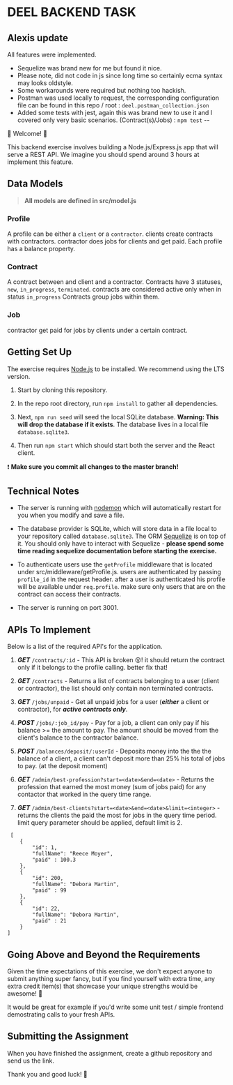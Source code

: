 # DEEL BACKEND TASK

## Alexis update 

All features were implemented.

* Sequelize was brand new for me but found it nice. 
* Please note, did not code in js since long time so certainly ecma syntax may looks oldstyle. 
* Some workarounds were required but nothing too hackish. 
* Postman was used locally to request, the corresponding configuration file can be found in this repo / root : `deel.postman_collection.json`
* Added some tests with jest, again this was brand new to use it and I covered only very basic scenarios. (Contract(s)/Jobs) : `npm test` 
-- 

💫 Welcome! 🎉


This backend exercise involves building a Node.js/Express.js app that will serve a REST API. We imagine you should spend around 3 hours at implement this feature.

## Data Models

> **All models are defined in src/model.js**

### Profile
A profile can be either a `client` or a `contractor`. 
clients create contracts with contractors. contractor does jobs for clients and get paid.
Each profile has a balance property.

### Contract
A contract between and client and a contractor.
Contracts have 3 statuses, `new`, `in_progress`, `terminated`. contracts are considered active only when in status `in_progress`
Contracts group jobs within them.

### Job
contractor get paid for jobs by clients under a certain contract.

## Getting Set Up

  
The exercise requires [Node.js](https://nodejs.org/en/) to be installed. We recommend using the LTS version.

  

1. Start by cloning this repository.

  

1. In the repo root directory, run `npm install` to gather all dependencies.

  

1. Next, `npm run seed` will seed the local SQLite database. **Warning: This will drop the database if it exists**. The database lives in a local file `database.sqlite3`.

  

1. Then run `npm start` which should start both the server and the React client.

  

❗️ **Make sure you commit all changes to the master branch!**

  
  

## Technical Notes

  

- The server is running with [nodemon](https://nodemon.io/) which will automatically restart for you when you modify and save a file.

- The database provider is SQLite, which will store data in a file local to your repository called `database.sqlite3`. The ORM [Sequelize](http://docs.sequelizejs.com/) is on top of it. You should only have to interact with Sequelize - **please spend some time reading sequelize documentation before starting the exercise.**

- To authenticate users use the `getProfile` middleware that is located under src/middleware/getProfile.js. users are authenticated by passing `profile_id` in the request header. after a user is authenticated his profile will be available under `req.profile`. make sure only users that are on the contract can access their contracts.
- The server is running on port 3001.

  

## APIs To Implement 

  

Below is a list of the required API's for the application.

  


1. ***GET*** `/contracts/:id` - This API is broken 😵! it should return the contract only if it belongs to the profile calling. better fix that!

1. ***GET*** `/contracts` - Returns a list of contracts belonging to a user (client or contractor), the list should only contain non terminated contracts.

1. ***GET*** `/jobs/unpaid` -  Get all unpaid jobs for a user (***either*** a client or contractor), for ***active contracts only***.

1. ***POST*** `/jobs/:job_id/pay` - Pay for a job, a client can only pay if his balance >= the amount to pay. The amount should be moved from the client's balance to the contractor balance.

1. ***POST*** `/balances/deposit/:userId` - Deposits money into the the the balance of a client, a client can't deposit more than 25% his total of jobs to pay. (at the deposit moment)

1. ***GET*** `/admin/best-profession?start=<date>&end=<date>` - Returns the profession that earned the most money (sum of jobs paid) for any contactor that worked in the query time range.

1. ***GET*** `/admin/best-clients?start=<date>&end=<date>&limit=<integer>` - returns the clients the paid the most for jobs in the query time period. limit query parameter should be applied, default limit is 2.
```
 [
    {
        "id": 1,
        "fullName": "Reece Moyer",
        "paid" : 100.3
    },
    {
        "id": 200,
        "fullName": "Debora Martin",
        "paid" : 99
    },
    {
        "id": 22,
        "fullName": "Debora Martin",
        "paid" : 21
    }
]
```

  

## Going Above and Beyond the Requirements

Given the time expectations of this exercise, we don't expect anyone to submit anything super fancy, but if you find yourself with extra time, any extra credit item(s) that showcase your unique strengths would be awesome! 🙌

It would be great for example if you'd write some unit test / simple frontend demostrating calls to your fresh APIs.

  

## Submitting the Assignment

When you have finished the assignment, create a github repository and send us the link.

  

Thank you and good luck! 🙏
